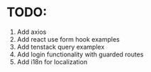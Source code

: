# TODO:

1. Add axios
2. Add react use form hook examples
3. Add tenstack query examplex
4. Add login functionality with guarded routes
5. Add i18n for localization
